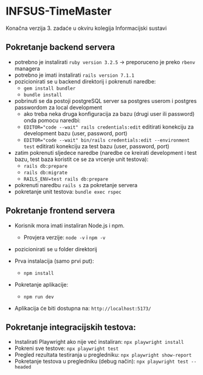 # INFSUS-TimeMaster
Konačna verzija 3. zadaće u okviru kolegija Informacijski sustavi

## Pokretanje backend servera
- potrebno je instalirati `ruby version 3.2.5` -> preporuceno je preko `rbenv` managera
- potrebno je imati instalirati `rails version 7.1.1`
- pozicionirati se u backend direktorij i pokrenuti naredbe: 
  - `gem install bundler`
  - `bundle install`
- pobrinuti se da postoji postgreSQL server sa postgres userom i postgres passwordom za local development
  - ako treba neka druga konfiguracija za bazu (drugi user ili password) onda pomocu naredbi:
  - `EDITOR="code --wait" rails credentials:edit` editirati konekciju za development bazu (user, password, port) 
  - `EDITOR="code --wait" bin/rails credentials:edit --environment test` editirati konekciju za test bazu (user, password, port)
- zatim pokrenuti sljedece naredbe (naredbe ce kreirati development i test bazu, test baza koristit ce se za vrcenje unit testova):
  - `rails db:prepare`
  - `rails db:migrate`
  - `RAILS_ENV=test rails db:prepare`
- pokrenuti naredbu `rails s` za pokretanje servera
- pokretanje unit testova: `bundle exec rspec`

## Pokretanje frontend servera
- Korisnik mora imati instaliran Node.js i npm.
   - Provjera verzije: `node -v` i `npm -v`

- pozicionirati se u folder direktorij
- Prva instalacija (samo prvi put):
  - `npm install`
- Pokretanje aplikacije:
  - `npm run dev`
- Aplikacija će biti dostupna na: `http://localhost:5173/`
## Pokretanje integracijskih testova:
- Instalirati Playwright ako nije već instaliran: `npx playwright install`
- Pokreni sve testove: `npx playwright test`
- Pregled rezultata testiranja u pregledniku: `npx playwright show-report`
- Pokretanje testova u pregledniku (debug način): `npx playwright test --headed`
